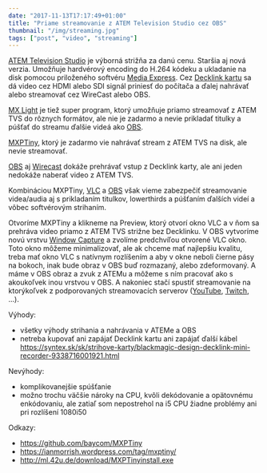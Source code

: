 ```yaml
---
date: "2017-11-13T17:17:49+01:00"
title: "Priame streamovanie z ATEM Television Studio cez OBS"
thumbnail: "/img/streaming.jpg"
tags: ["post", "video", "streaming"]
---
```


[ATEM Television Studio](https://www.blackmagicdesign.com/products/atemtelevisionstudiohd) je výborná strižňa za danú cenu. Staršia aj nová verzia. Umožňuje hardvérový encoding do H.264 kódeku a ukladanie na disk pomocou priloženého softvéru [Media Express](https://www.blackmagicdesign.com/products/decklink/mediaexpress). Cez [Decklink kartu](https://www.blackmagicdesign.com/products/decklink) sa dá video cez HDMI alebo SDI signál priniesť do počítača a ďalej nahrávať alebo streamovať cez WireCast alebo OBS.

<figure src="/img/atemtelevisionstudio.jpg" title="ATEM Television Studio"></figure>

[MX Light](http://mxlight.co.uk) je tiež super program, ktorý umožňuje priamo streamovať z ATEM TVS do rôznych formátov, ale nie je zadarmo a nevie prikladať titulky a púšťať do streamu ďalšie videá ako [OBS](https://obsproject.com).

[MXPTiny](https://ianmorrish.wordpress.com/tag/mxptiny/), ktorý je zadarmo vie nahrávať stream z ATEM TVS na disk, ale nevie streamovať.

[OBS](https://obsproject.com) aj [Wirecast](https://www.telestream.net/wirecast/overview.htm) dokáže prehrávať vstup z Decklink karty, ale ani jeden nedokáže naberať video z ATEM TVS.

Kombináciou MXPTiny, [VLC](https://www.videolan.org) a [OBS](https://obsproject.com) však vieme zabezpečiť streamovanie videa/audia aj s prikladaním titulkov, lowerthirds  a púšťaním ďalších videí a vôbec softvérovým strihaním.

Otvoríme MXPTiny a klikneme na Preview, ktorý otvorí okno VLC a v ňom sa prehráva video priamo z ATEM TVS strižne bez Decklinku.
V OBS vytvoríme novú vrstvu [Window Capture](https://jp9000.github.io/OBS/sources/windowcapture.html) a zvolíme predchvíľou otvorené VLC okno. Toto okno môžeme minimalizovať, ale ak chceme mať najlepšiu kvalitu, treba mať okno VLC s natívnym rozlíšením a aby v okne neboli čierne pásy na bokoch, inak bude obraz v OBS buď rozmazaný, alebo zdeformovaný.
A máme v OBS obraz a zvuk z ATEMu a môžeme s ním pracovať ako s akoukoľvek inou vrstvou v OBS. A nakoniec stačí spustiť streamovanie na ktorýkoľvek z podporovaných streamovacích serverov ([YouTube](https://www.youtube.com/channel/UC4R8DWoMoI7CAwX8_LjQHig), [Twitch](https://go.twitch.tv), ...).

Výhody:

 - všetky výhody strihania a nahrávania v ATEMe a OBS
 - netreba kupovať ani zapájať Decklink kartu ani zapájať ďalší kábel https://syntex.sk/sk/strihove-karty/blackmagic-design-decklink-mini-recorder-9338716001921.html

Nevýhody:

 - komplikovanejšie spúšťanie
 - možno trochu väčšie nároky na CPU, kvôli dekódovanie a opätovnému enkódovaniu, ale zatiaľ som nepostrehol na i5 CPU žiadne problémy ani pri rozlíšení 1080i50

Odkazy:

 - https://github.com/baycom/MXPTiny
 - https://ianmorrish.wordpress.com/tag/mxptiny/
 - http://ml.42u.de/download/MXPTinyinstall.exe
